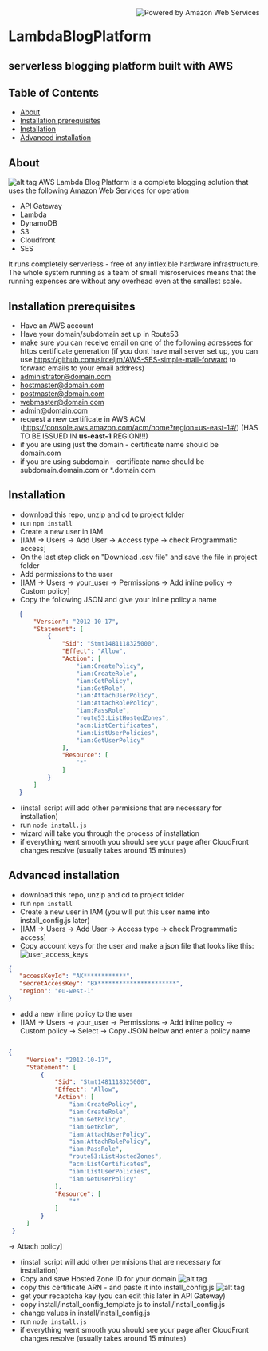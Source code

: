 <img src="http://awsmedia.s3.amazonaws.com/AWS_Logo_PoweredBy_127px.png" alt="Powered by Amazon Web Services" align="right">

# LambdaBlogPlatform
## serverless blogging platform built with AWS

## Table of Contents
 * [About](#about)
 * [Installation prerequisites](#prerequisites)
 * [Installation](#installation)
 * [Advanced installation](#installation_advanced)

## <a name="about"></a>About
 ![alt tag](https://s3-us-west-2.amazonaws.com/s-media.si/static/img/LBP_perspective_UI.jpg)
AWS Lambda Blog Platform is a complete blogging solution that uses the following Amazon Web Services for operation
 * API Gateway
 * Lambda
 * DynamoDB
 * S3
 * Cloudfront
 * SES

It runs completely serverless - free of any inflexible hardware infrastructure. The whole system running as a team of small misroservices means that the running expenses are without any overhead even at the smallest scale.

## <a name="prerequisites"></a>Installation prerequisites
* Have an AWS account
* Have your domain/subdomain set up in Route53
* make sure you can receive email on one of the following adressees for https certificate generation (if you dont have mail server set up, you can use https://github.com/sirceljm/AWS-SES-simple-mail-forward to forward emails to your email address)
 * administrator@domain.com
 * hostmaster@domain.com
 * postmaster@domain.com
 * webmaster@domain.com
 * admin@domain.com
* request a new certificate in AWS ACM (https://console.aws.amazon.com/acm/home?region=us-east-1#/) (HAS TO BE ISSUED IN __us-east-1__ REGION!!!)
 * if you are using just the domain - certificate name should be domain.com
 * if you are using subdomain - certificate name should be subdomain.domain.com or *.domain.com

## <a name="installation"></a>Installation
* download this repo, unzip and cd to project folder
* run ```npm install```
* Create a new user in IAM
 * [IAM -> Users -> Add User -> Access type -> check Programmatic access]
 * On the last step click on "Download .csv file" and save the file in project folder
* Add permissions to the user
 * [IAM -> Users -> your_user -> Permissions -> Add inline policy -> Custom policy]
 * Copy the following JSON and give your inline policy a name

 ```json
    {
        "Version": "2012-10-17",
        "Statement": [
            {
                "Sid": "Stmt1481118325000",
                "Effect": "Allow",
                "Action": [
                    "iam:CreatePolicy",
                    "iam:CreateRole",
                    "iam:GetPolicy",
                    "iam:GetRole",
                    "iam:AttachUserPolicy",
                    "iam:AttachRolePolicy",
                    "iam:PassRole",
                    "route53:ListHostedZones",
                    "acm:ListCertificates",
                    "iam:ListUserPolicies",
                    "iam:GetUserPolicy"
                ],
                "Resource": [
                    "*"
                ]
            }
        ]
    }
```
* (install script will add other permisions that are necessary for installation)
* run ```node install.js```
* wizard will take you through the process of installation
* if everything went smooth you should see your page after CloudFront changes resolve (usually takes around 15 minutes)

## <a name="installation_advanced"></a>Advanced installation
* download this repo, unzip and cd to project folder
* run ```npm install```
* Create a new user in IAM (you will put this user name into install_config.js later)
 * [IAM -> Users -> Add User -> Access type -> check Programmatic access]
* Copy account keys for the user and make a json file that looks like this:
 ![user_access_keys](https://s3-us-west-2.amazonaws.com/s-media.si/static/img/user_access_keys.png)

 ```json
 {
    "accessKeyId": "AK************",
    "secretAccessKey": "BX**********************",
    "region": "eu-west-1"
}
```
 * add a new inline policy to the user
  * [IAM -> Users -> your_user -> Permissions -> Add inline policy -> Custom policy -> Select -> Copy JSON below and enter a policy name

   ```json

   {
        "Version": "2012-10-17",
        "Statement": [
            {
                "Sid": "Stmt1481118325000",
                "Effect": "Allow",
                "Action": [
                    "iam:CreatePolicy",
                    "iam:CreateRole",
                    "iam:GetPolicy",
                    "iam:GetRole",
                    "iam:AttachUserPolicy",
                    "iam:AttachRolePolicy",
                    "iam:PassRole",
                    "route53:ListHostedZones",
                    "acm:ListCertificates",
                    "iam:ListUserPolicies",
                    "iam:GetUserPolicy"
                ],
                "Resource": [
                    "*"
                ]
            }
        ]
    }
```

 -> Attach policy]

 * (install script will add other permisions that are necessary for installation)
 * Copy and save Hosted Zone ID for your domain
 ![alt tag](https://s3-us-west-2.amazonaws.com/s-media.si/static/img/hosted_zone.png)
 * copy this certificate ARN - and paste it into install_config.js
 ![alt tag](https://s3-us-west-2.amazonaws.com/s-media.si/static/img/cert_arn.png)
 * get your recaptcha key (you can edit this later in API Gateway)
 * copy install/install_config_template.js to install/install_config.js
 * change values in install/install_config.js
 * run ```node install.js```
 * if everything went smooth you should see your page after CloudFront changes resolve (usually takes around 15 minutes)
